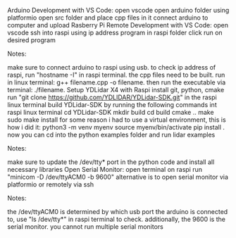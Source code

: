 
Arduino Development with VS Code:
open vscode
open arduino folder using platformio
open src folder and place cpp files in it
connect arduino to computer and upload
Rasberry Pi Remote Development with VS Code:
open vscode
ssh into raspi using ip address
program in raspi folder
click run on desired program

Notes:

make sure to connect arduino to raspi using usb. to check ip address of raspi, run "hostname -I" in raspi terminal.
the cpp files need to be built. run in linux terminal: g++ filename.cpp -o filename. then run the executable via terminal: ./filename.
Setup YDLidar X4 with Raspi
install git, python, cmake
run "git clone https://github.com/YDLIDAR/YDLidar-SDK.git" in the raspi linux terminal
build YDLidar-SDK by running the following commands int raspi linux terminal
cd YDLidar-SDK
mkdir build
cd build
cmake ..
make
sudo make install
for some reason i had to use a virtual environment, this is how i did it:
python3 -m venv myenv
source myenv/bin/activate
pip install .
now you can cd into the python examples folder and run lidar examples

Notes:

make sure to update the /dev/tty* port in the python code and install all necessary libraries
Open Serial Monitor:
open terminal on raspi
run "minicom -D /dev/ttyACM0 -b 9600"
alternative is to open serial monitor via platformio or remotely via ssh

Notes:

the /dev/ttyACM0 is determined by which usb port the arduino is connected to, use "ls /dev/tty*" in raspi terminal to check. additionally, the 9600 is the serial monitor. you cannot run multiple serial monitors
